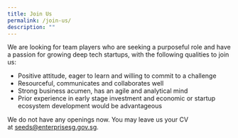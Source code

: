 ```yaml
---
title: Join Us
permalink: /join-us/
description: ""
---
```

We are looking for team players who are seeking a purposeful role and have a passion for growing deep tech startups, with the following qualities to join us:

*   Positive attitude, eager to learn and willing to commit to a challenge
*   Resourceful, communicates and collaborates well
*   Strong business acumen, has an agile and analytical mind
*   Prior experience in early stage investment and economic or startup ecosystem development would be advantageous

We do not have any openings now. You may leave us your CV at [seeds@enterprisesg.gov.sg](mailto:seeds@enterprisesg.gov.sg).
